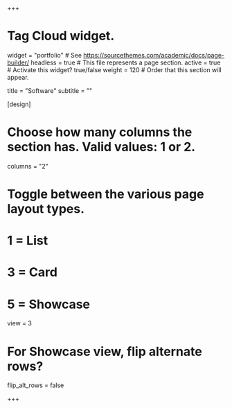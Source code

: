 +++
# Tag Cloud widget.
widget = "portfolio"  # See https://sourcethemes.com/academic/docs/page-builder/
headless = true  # This file represents a page section.
active = true  # Activate this widget? true/false
weight = 120  # Order that this section will appear.

title = "Software"
subtitle = ""

[design]
# Choose how many columns the section has. Valid values: 1 or 2.
columns = "2"

# Toggle between the various page layout types.
#   1 = List
#   3 = Card
#   5 = Showcase
view = 3

# For Showcase view, flip alternate rows?
flip_alt_rows = false

+++
